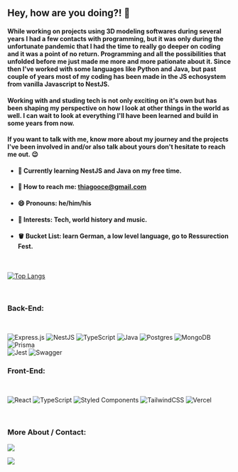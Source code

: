 
## Hey, how are you doing?! 👋

#### While working on projects using 3D modeling softwares during several years I had a few contacts with programming, but it was only during the unfortunate pandemic that I had the time to really go deeper on coding and it was a point of no return. Programming and all the possibilities that unfolded before me just made me more and more pationate about it. Since then I've worked with some languages like Python and Java, but past couple of years most of my coding has been made in the JS echosystem from vanilla Javascript to NestJS. 

#### Working with and studing tech is not only exciting on it's own but has been shaping my perspective on how I look at other things in the world as well. I can wait to look at everything I'll have been learned and build in some years from now. 

#### If you want to talk with me, know more about my journey and the projects I've been involved in and/or also talk about yours don't hesitate to reach me out. 😉

- #### 🌱 Currently learning NestJS and Java on my free time.
- #### 📧 How to reach me: thiagooce@gmail.com
- #### 😄 Pronouns: he/him/his
- #### 🔎 Interests: Tech, world history and music.
- #### 🪣 Bucket List: learn German, a low level language, go to Ressurection Fest.

</br>

 [![Top Langs](https://github-readme-stats.vercel.app/api/top-langs/?username=bandeira-de-melo&layout=donut&theme=aura)](https://github.com/anuraghazra/github-readme-stats)

<br />

### Back-End: 
<br />

![Express.js](https://img.shields.io/badge/express.js-%23404d59.svg?style=for-the-badge&logo=express&logoColor=%2361DAFB)
![NestJS](https://img.shields.io/badge/nestjs-%23E0234E.svg?style=for-the-badge&logo=nestjs&logoColor=white)
![TypeScript](https://img.shields.io/badge/typescript-%23007ACC.svg?style=for-the-badge&logo=typescript&logoColor=white)
![Java](https://img.shields.io/badge/java-%23ED8B00.svg?style=for-the-badge&logo=openjdk&logoColor=white)
![Postgres](https://img.shields.io/badge/postgres-%23316192.svg?style=for-the-badge&logo=postgresql&logoColor=white)
![MongoDB](https://img.shields.io/badge/MongoDB-%234ea94b.svg?style=for-the-badge&logo=mongodb&logoColor=white)
![Prisma](https://img.shields.io/badge/Prisma-3982CE?style=for-the-badge&logo=Prisma&logoColor=white)          
![Jest](https://img.shields.io/badge/-jest-%23C21325?style=for-the-badge&logo=jest&logoColor=white)
![Swagger](https://img.shields.io/badge/-Swagger-%23Clojure?style=for-the-badge&logo=swagger&logoColor=white)

### Front-End:
<br />

![React](https://img.shields.io/badge/react-%2320232a.svg?style=for-the-badge&logo=react&logoColor=%2361DAFB)
![TypeScript](https://img.shields.io/badge/typescript-%23007ACC.svg?style=for-the-badge&logo=typescript&logoColor=white)
![Styled Components](https://img.shields.io/badge/styled--components-DB7093?style=for-the-badge&logo=styled-components&logoColor=white)
![TailwindCSS](https://img.shields.io/badge/tailwindcss-%2338B2AC.svg?style=for-the-badge&logo=tailwind-css&logoColor=white)
![Vercel](https://img.shields.io/badge/vercel-%23000000.svg?style=for-the-badge&logo=vercel&logoColor=white)

<br />

### More About / Contact:
            

  
  <div> 
    <a href="https://www.linkedin.com/in/thiago-bandeira-de-melo/" target="_blank"><img src="https://img.shields.io/badge/-LinkedIn-%230077B5?style=for-the-badge&logo=linkedin&logoColor=white" target="_blank"></a>

  <a href = "mailto:thiagooce@gmail.com"><img src="https://img.shields.io/badge/-Gmail-%23333?style=for-the-badge&logo=gmail&logoColor=white" target="_blank"></a>
   
 
  
 
  
